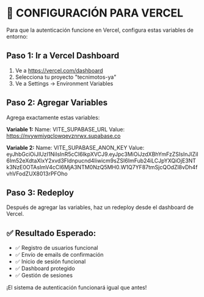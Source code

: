 # 🚀 CONFIGURACIÓN PARA VERCEL

Para que la autenticación funcione en Vercel, configura estas variables de entorno:

## Paso 1: Ir a Vercel Dashboard
1. Ve a https://vercel.com/dashboard
2. Selecciona tu proyecto "tecnimotos-ya"
3. Ve a Settings → Environment Variables

## Paso 2: Agregar Variables
Agrega exactamente estas variables:

**Variable 1:**
Name: VITE_SUPABASE_URL
Value: https://nvywmiyqclowqevznrwx.supabase.co

**Variable 2:**
Name: VITE_SUPABASE_ANON_KEY
Value: eyJhbGciOiJIUzI1NiIsInR5cCI6IkpXVCJ9.eyJpc3MiOiJzdXBhYmFzZSIsInJlZiI6Im52eXdtaXlxY2xvd3Fldnpucnd4Iiwicm9sZSI6ImFub24iLCJpYXQiOjE3NTk3NzE0OTAsImV4cCI6MjA3NTM0NzQ5MH0.W1Q7YF87tmSjcQOdZl8vDh4fvhVFodZUX8013rPFOho

## Paso 3: Redeploy
Después de agregar las variables, haz un redeploy desde el dashboard de Vercel.

## ✅ Resultado Esperado:
- ✅ Registro de usuarios funcional
- ✅ Envío de emails de confirmación 
- ✅ Inicio de sesión funcional
- ✅ Dashboard protegido
- ✅ Gestión de sesiones

¡El sistema de autenticación funcionará igual que antes!